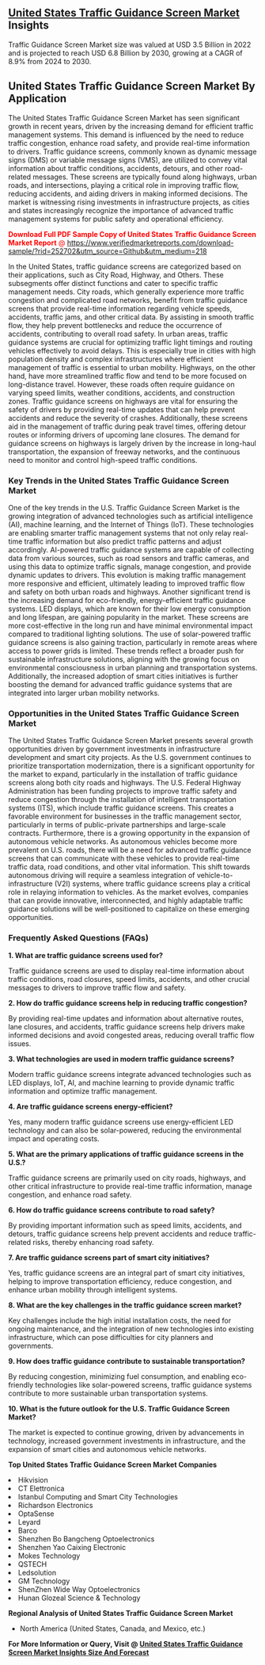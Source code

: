 <h2><a href="https://www.verifiedmarketreports.com/download-sample/?rid=252702&amp;utm_source=Github&amp;utm_medium=218" target="_blank">United States Traffic Guidance Screen Market</a> Insights</h2><p>Traffic Guidance Screen Market size was valued at USD 3.5 Billion in 2022 and is projected to reach USD 6.8 Billion by 2030, growing at a CAGR of 8.9% from 2024 to 2030.</p><p><div> <h2>United States Traffic Guidance Screen Market By Application</h2> <p>The United States Traffic Guidance Screen Market has seen significant growth in recent years, driven by the increasing demand for efficient traffic management systems. This demand is influenced by the need to reduce traffic congestion, enhance road safety, and provide real-time information to drivers. Traffic guidance screens, commonly known as dynamic message signs (DMS) or variable message signs (VMS), are utilized to convey vital information about traffic conditions, accidents, detours, and other road-related messages. These screens are typically found along highways, urban roads, and intersections, playing a critical role in improving traffic flow, reducing accidents, and aiding drivers in making informed decisions. The market is witnessing rising investments in infrastructure projects, as cities and states increasingly recognize the importance of advanced traffic management systems for public safety and operational efficiency. </p> <p><p><span class=""><span style="color: #ff0000;"><strong>Download Full PDF Sample Copy of United States Traffic Guidance Screen Market Report</strong> @ </span><a href="https://www.verifiedmarketreports.com/download-sample/?rid=252702&amp;utm_source=Github&amp;utm_medium=218" target="_blank">https://www.verifiedmarketreports.com/download-sample/?rid=252702&amp;utm_source=Github&amp;utm_medium=218</a></span></p></p> <p>In the United States, traffic guidance screens are categorized based on their applications, such as City Road, Highway, and Others. These subsegments offer distinct functions and cater to specific traffic management needs. City roads, which generally experience more traffic congestion and complicated road networks, benefit from traffic guidance screens that provide real-time information regarding vehicle speeds, accidents, traffic jams, and other critical data. By assisting in smooth traffic flow, they help prevent bottlenecks and reduce the occurrence of accidents, contributing to overall road safety. In urban areas, traffic guidance systems are crucial for optimizing traffic light timings and routing vehicles effectively to avoid delays. This is especially true in cities with high population density and complex infrastructures where efficient management of traffic is essential to urban mobility. Highways, on the other hand, have more streamlined traffic flow and tend to be more focused on long-distance travel. However, these roads often require guidance on varying speed limits, weather conditions, accidents, and construction zones. Traffic guidance screens on highways are vital for ensuring the safety of drivers by providing real-time updates that can help prevent accidents and reduce the severity of crashes. Additionally, these screens aid in the management of traffic during peak travel times, offering detour routes or informing drivers of upcoming lane closures. The demand for guidance screens on highways is largely driven by the increase in long-haul transportation, the expansion of freeway networks, and the continuous need to monitor and control high-speed traffic conditions. </p> <h3>Key Trends in the United States Traffic Guidance Screen Market</h3> <p>One of the key trends in the U.S. Traffic Guidance Screen Market is the growing integration of advanced technologies such as artificial intelligence (AI), machine learning, and the Internet of Things (IoT). These technologies are enabling smarter traffic management systems that not only relay real-time traffic information but also predict traffic patterns and adjust accordingly. AI-powered traffic guidance systems are capable of collecting data from various sources, such as road sensors and traffic cameras, and using this data to optimize traffic signals, manage congestion, and provide dynamic updates to drivers. This evolution is making traffic management more responsive and efficient, ultimately leading to improved traffic flow and safety on both urban roads and highways. Another significant trend is the increasing demand for eco-friendly, energy-efficient traffic guidance systems. LED displays, which are known for their low energy consumption and long lifespan, are gaining popularity in the market. These screens are more cost-effective in the long run and have minimal environmental impact compared to traditional lighting solutions. The use of solar-powered traffic guidance screens is also gaining traction, particularly in remote areas where access to power grids is limited. These trends reflect a broader push for sustainable infrastructure solutions, aligning with the growing focus on environmental consciousness in urban planning and transportation systems. Additionally, the increased adoption of smart cities initiatives is further boosting the demand for advanced traffic guidance systems that are integrated into larger urban mobility networks. <h3>Opportunities in the United States Traffic Guidance Screen Market</h3> <p>The United States Traffic Guidance Screen Market presents several growth opportunities driven by government investments in infrastructure development and smart city projects. As the U.S. government continues to prioritize transportation modernization, there is a significant opportunity for the market to expand, particularly in the installation of traffic guidance screens along both city roads and highways. The U.S. Federal Highway Administration has been funding projects to improve traffic safety and reduce congestion through the installation of intelligent transportation systems (ITS), which include traffic guidance screens. This creates a favorable environment for businesses in the traffic management sector, particularly in terms of public-private partnerships and large-scale contracts. Furthermore, there is a growing opportunity in the expansion of autonomous vehicle networks. As autonomous vehicles become more prevalent on U.S. roads, there will be a need for advanced traffic guidance screens that can communicate with these vehicles to provide real-time traffic data, road conditions, and other vital information. This shift towards autonomous driving will require a seamless integration of vehicle-to-infrastructure (V2I) systems, where traffic guidance screens play a critical role in relaying information to vehicles. As the market evolves, companies that can provide innovative, interconnected, and highly adaptable traffic guidance solutions will be well-positioned to capitalize on these emerging opportunities. <h3>Frequently Asked Questions (FAQs)</h3> <p><b>1. What are traffic guidance screens used for?</b></p> <p>Traffic guidance screens are used to display real-time information about traffic conditions, road closures, speed limits, accidents, and other crucial messages to drivers to improve traffic flow and safety.</p> <p><b>2. How do traffic guidance screens help in reducing traffic congestion?</b></p> <p>By providing real-time updates and information about alternative routes, lane closures, and accidents, traffic guidance screens help drivers make informed decisions and avoid congested areas, reducing overall traffic flow issues.</p> <p><b>3. What technologies are used in modern traffic guidance screens?</b></p> <p>Modern traffic guidance screens integrate advanced technologies such as LED displays, IoT, AI, and machine learning to provide dynamic traffic information and optimize traffic management.</p> <p><b>4. Are traffic guidance screens energy-efficient?</b></p> <p>Yes, many modern traffic guidance screens use energy-efficient LED technology and can also be solar-powered, reducing the environmental impact and operating costs.</p> <p><b>5. What are the primary applications of traffic guidance screens in the U.S.?</b></p> <p>Traffic guidance screens are primarily used on city roads, highways, and other critical infrastructure to provide real-time traffic information, manage congestion, and enhance road safety.</p> <p><b>6. How do traffic guidance screens contribute to road safety?</b></p> <p>By providing important information such as speed limits, accidents, and detours, traffic guidance screens help prevent accidents and reduce traffic-related risks, thereby enhancing road safety.</p> <p><b>7. Are traffic guidance screens part of smart city initiatives?</b></p> <p>Yes, traffic guidance screens are an integral part of smart city initiatives, helping to improve transportation efficiency, reduce congestion, and enhance urban mobility through intelligent systems.</p> <p><b>8. What are the key challenges in the traffic guidance screen market?</b></p> <p>Key challenges include the high initial installation costs, the need for ongoing maintenance, and the integration of new technologies into existing infrastructure, which can pose difficulties for city planners and governments.</p> <p><b>9. How does traffic guidance contribute to sustainable transportation?</b></p> <p>By reducing congestion, minimizing fuel consumption, and enabling eco-friendly technologies like solar-powered screens, traffic guidance systems contribute to more sustainable urban transportation systems.</p> <p><b>10. What is the future outlook for the U.S. Traffic Guidance Screen Market?</b></p> <p>The market is expected to continue growing, driven by advancements in technology, increased government investments in infrastructure, and the expansion of smart cities and autonomous vehicle networks.</p> </div></p><p><strong>Top United States Traffic Guidance Screen Market Companies</strong></p><div data-test-id=""><p><li>Hikvision</li><li> CT Elettronica</li><li> Istanbul Computing and Smart City Technologies</li><li> Richardson Electronics</li><li> OptaSense</li><li> Leyard</li><li> Barco</li><li> Shenzhen Bo Bangcheng Optoelectronics</li><li> Shenzhen Yao Caixing Electronic</li><li> Mokes Technology</li><li> QSTECH</li><li> Ledsolution</li><li> GM Technology</li><li> ShenZhen Wide Way Optoelectronics</li><li> Hunan Glozeal Science & Technology</li></p><div><strong>Regional Analysis of&nbsp;United States Traffic Guidance Screen Market</strong></div><ul><li dir="ltr"><p dir="ltr">North America&nbsp;(United States, Canada, and Mexico, etc.)</p></li></ul><p><strong>For More Information or Query, Visit @&nbsp;</strong><strong><a href="https://www.verifiedmarketreports.com/product/traffic-guidance-screen-market/?utm_source=Github&amp;utm_medium=218" target="_blank">United States Traffic Guidance Screen Market Insights Size And Forecast</a></strong></p></div>
